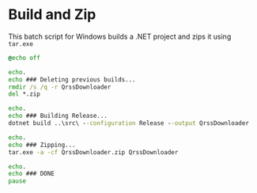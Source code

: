 # Build and Zip

This batch script for Windows builds a .NET project and zips it using `tar.exe`

```bat
@echo off

echo.
echo ### Deleting previous builds...
rmdir /s /q -r QrssDownloader
del *.zip

echo.
echo ### Building Release...
dotnet build ..\src\ --configuration Release --output QrssDownloader

echo.
echo ### Zipping...
tar.exe -a -cf QrssDownloader.zip QrssDownloader

echo.
echo ### DONE
pause
```
